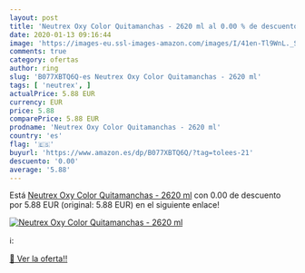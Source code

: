 ```yaml
---
layout: post
title: 'Neutrex Oxy Color Quitamanchas - 2620 ml al 0.00 % de descuento'
date: 2020-01-13 09:16:44
image: 'https://images-eu.ssl-images-amazon.com/images/I/41en-Tl9WnL._SL200_.jpg'
comments: true
category: ofertas
author: ring
slug: 'B077XBTQ6Q-es Neutrex Oxy Color Quitamanchas - 2620 ml'
tags: [ 'neutrex', ]
actualPrice: 5.88 EUR
currency: EUR
price: 5.88
comparePrice: 5.88 EUR
prodname: 'Neutrex Oxy Color Quitamanchas - 2620 ml'
country: 'es'
flag: '🇪🇸'
buyurl: 'https://www.amazon.es/dp/B077XBTQ6Q/?tag=tolees-21'
descuento: '0.00'
average: '5.88'
---
```


Está [Neutrex Oxy Color Quitamanchas - 2620 ml](https://www.amazon.es/dp/B077XBTQ6Q/?tag=tolees-21) con 0.00 de descuento por 5.88 EUR (original: 5.88 EUR) en el siguiente enlace!

[![Neutrex Oxy Color Quitamanchas - 2620 ml](https://images-eu.ssl-images-amazon.com/images/I/41en-Tl9WnL._SL200_.jpg)](https://www.amazon.es/dp/B077XBTQ6Q/?tag=tolees-21)

ℹ️:


[🛒 Ver la oferta!!](https://www.amazon.es/dp/B077XBTQ6Q/?tag=tolees-21)
